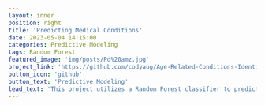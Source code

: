 ```yaml
---
layout: inner
position: right
title: 'Predicting Medical Conditions'
date: 2023-05-04 14:15:00
categories: Predictive Modeling
tags: Random Forest 
featured_image: 'img/posts/Pd%20amz.jpg'
project_link: 'https://github.com/codyaug/Age-Related-Conditions-Identification'
button_icon: 'github'
button_text: 'Predictive Modeling'
lead_text: 'This project utilizes a Random Forest classifier to predict age-related conditions based on a dataset, performing data preprocessing, visualizations, and model evaluation.'
---
```


